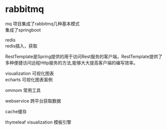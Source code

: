 # rabbitmq
mq 项目集成了rabbitmq几种基本模式  
集成了springboot
  
redis   
redis插入，获取  
  
RestTemplate是Spring提供的用于访问Rest服务的客户端，RestTemplate提供了多种便捷访问远程Http服务的方法,能够大大提高客户端的编写效率。
  
visualization 可视化图表    
echarts 可视化图表案例
  
ommom 常用工具  
  
webservice 跨平台获取数据

cache缓存

thymeleaf
visualization 模板引擎
